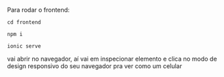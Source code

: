 Para rodar o frontend:

`cd frontend`

`npm i`

`ionic serve`

vai abrir no navegador, aí vai em inspecionar elemento e clica no modo de design responsivo do seu navegador pra ver como um celular

